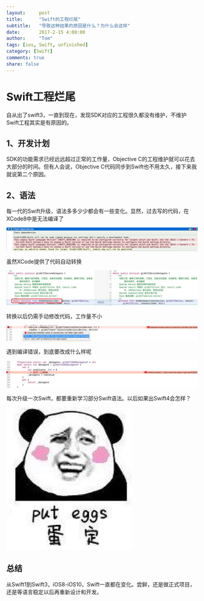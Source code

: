 ```yaml
---
layout:     post
title:      "Swift的工程烂尾"
subtitle:   "导致这种结果的原因是什么？为什么会这样"
date:       2017-2-15 4:00:00
author:     "Tom"
tags: [ios, Swift, unfinished]
category: [Swift]
comments: true
share: false
---
```

<h1>Swift工程烂尾</h1>

自从出了swift3，一直到现在，发现SDK对应的工程很久都没有维护，不维护Swift工程其实是有原因的。

<h2>1、开发计划</h2>

SDK的功能需求已经远远超过正常的工作量，Objective C的工程维护就可以花去大部分的时间。但有人会说，Objective C代码同步到Swift也不用太久，接下来我就说第二个原因。

<h2>2、语法</h2>

每一代的Swift升级，语法多多少少都会有一些变化。显然，过去写的代码，在XCode8中是无法编译了

<img src="/images/2017/02/swift2-error.png" />

虽然XCode提供了代码自动转换

<img src="/images/2017/02/swift3-convertion.png" />

转换以后仍需手动修改代码，工作量不小

<img src="/images/2017/02/swift3-manual.png" />

遇到编译错误，到底要改成什么样呢

<img src="/images/2017/02/swift3-other.png" />

每次升级一次Swift，都要重新学习部分Swift语法。以后如果出Swift4会怎样？

<img src="/images/2017/02/swift-tucao.png" />

<h2>总结</h2>

从Swift1到Swift3，iOS8-iOS10，Swift一直都在变化。尝鲜，还是做正式项目，还是等语言稳定以后再重新设计和开发。
